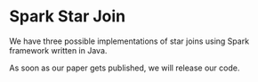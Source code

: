 Spark Star Join
====


We have three possible implementations of star joins using Spark framework written in Java. 

As soon as our paper gets published, we will release our code.

